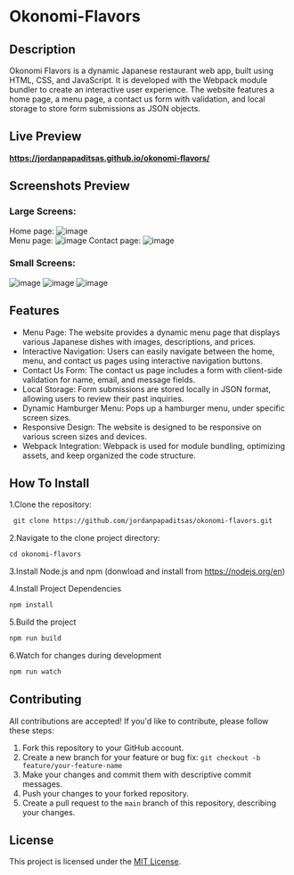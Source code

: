 # Okonomi-Flavors

## Description
Okonomi Flavors is a dynamic Japanese restaurant web app, built using HTML, CSS, and JavaScript. It is developed with the Webpack module bundler to create an interactive user experience. The website features a home page, a menu page, a contact us form with validation, and local storage to store form submissions as JSON objects.

## Live Preview
**https://jordanpapaditsas.github.io/okonomi-flavors/**

## Screenshots Preview
### **Large Screens:**  

 Home page: ![image](https://github.com/jordanpapaditsas/okonomi-flavors/assets/114758586/4ee74c3f-8846-4fe8-997a-5370981d61b6)  
 Menu page: ![image](https://github.com/jordanpapaditsas/okonomi-flavors/assets/114758586/4796a452-55f8-4e8d-8e91-5946f5a5415d)
 Contact page: ![image](https://github.com/jordanpapaditsas/okonomi-flavors/assets/114758586/e5287b0e-ba0b-4e3a-aecf-66b3ea341e41)

### **Small Screens:**  
![image](https://github.com/jordanpapaditsas/okonomi-flavors/assets/114758586/662fd778-01d2-46dc-95e0-341b1d432cd6)
![image](https://github.com/jordanpapaditsas/okonomi-flavors/assets/114758586/f44775be-986b-4416-8972-c1b129f3ddad)
![image](https://github.com/jordanpapaditsas/okonomi-flavors/assets/114758586/9e52e4e1-3c95-4ca6-8db5-d230808ad796)


## Features
- Menu Page: The website provides a dynamic menu page that displays various Japanese dishes with images, descriptions, and prices.
- Interactive Navigation: Users can easily navigate between the home, menu, and contact us pages using interactive navigation buttons.
- Contact Us Form: The contact us page includes a form with client-side validation for name, email, and message fields.
- Local Storage: Form submissions are stored locally in JSON format, allowing users to review their past inquiries.
- Dynamic Hamburger Menu: Pops up a hamburger menu, under specific screen sizes.
- Responsive Design: The website is designed to be responsive on various screen sizes and devices.
- Webpack Integration: Webpack is used for module bundling, optimizing assets, and keep organized the code structure.

## How To Install
1.Clone the repository:
```md
 git clone https://github.com/jordanpapaditsas/okonomi-flavors.git
 ```
2.Navigate to the clone project directory:
 ```md
 cd okonomi-flavors
 ```
3.Install Node.js and npm (donwload and install from https://nodejs.org/en)  

4.Install Project Dependencies
```md
npm install
```
5.Build the project
```md
npm run build
```
6.Watch for changes during development
```md
npm run watch
```




## Contributing
All contributions are accepted! If you'd like to contribute, please follow these steps:

1. Fork this repository to your GitHub account.
2. Create a new branch for your feature or bug fix: `git checkout -b feature/your-feature-name`
3. Make your changes and commit them with descriptive commit messages.
4. Push your changes to your forked repository.
5. Create a pull request to the `main` branch of this repository, describing your changes.

## License

This project is licensed under the [MIT License](LICENSE).
